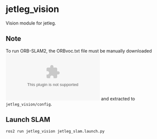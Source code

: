 # jetleg_vision

Vision module for jetleg.

## Note
To run ORB-SLAM2, the ORBvoc.txt file must be manually downloaded ![link](https://github.com/raulmur/ORB_SLAM2/blob/master/Vocabulary/ORBvoc.txt.tar.gz) and extracted to `jetleg_vision/config`.

## Launch SLAM
`ros2 run jetleg_vision jetleg_slam.launch.py`